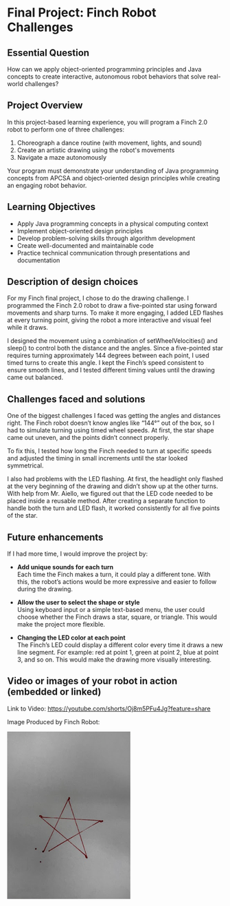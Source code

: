 # Final Project: Finch Robot Challenges

## Essential Question
How can we apply object-oriented programming principles and Java concepts to create interactive, autonomous robot behaviors that solve real-world challenges?

## Project Overview
In this project-based learning experience, you will program a Finch 2.0 robot to perform one of three challenges:
1. Choreograph a dance routine (with movement, lights, and sound)
2. Create an artistic drawing using the robot's movements
3. Navigate a maze autonomously

Your program must demonstrate your understanding of Java programming concepts from APCSA and object-oriented design principles while creating an engaging robot behavior.

## Learning Objectives
- Apply Java programming concepts in a physical computing context
- Implement object-oriented design principles
- Develop problem-solving skills through algorithm development
- Create well-documented and maintainable code
- Practice technical communication through presentations and documentation

## Description of design choices
For my Finch final project, I chose to do the drawing challenge. I programmed the Finch 2.0 robot to draw a five-pointed star using forward movements and sharp turns. To make it more engaging, I added LED flashes at every turning point, giving the robot a more interactive and visual feel while it draws.

I designed the movement using a combination of setWheelVelocities() and sleep() to control both the distance and the angles. Since a five-pointed star requires turning approximately 144 degrees between each point, I used timed turns to create this angle. I kept the Finch’s speed consistent to ensure smooth lines, and I tested different timing values until the drawing came out balanced.

## Challenges faced and solutions
One of the biggest challenges I faced was getting the angles and distances right. The Finch robot doesn’t know angles like “144°” out of the box, so I had to simulate turning using timed wheel speeds. At first, the star shape came out uneven, and the points didn’t connect properly.

To fix this, I tested how long the Finch needed to turn at specific speeds and adjusted the timing in small increments until the star looked symmetrical. 

I also had problems with the LED flashing. At first, the headlight only flashed at the very beginning of the drawing and didn’t show up at the other turns. With help from Mr. Aiello, we figured out that the LED code needed to be placed inside a reusable method. After creating a separate function to handle both the turn and LED flash, it worked consistently for all five points of the star.

## Future enhancements
If I had more time, I would improve the project by:

- **Add unique sounds for each turn**  
  Each time the Finch makes a turn, it could play a different tone. With this, the robot’s actions would be more expressive and easier to follow during the drawing.

- **Allow the user to select the shape or style**  
  Using keyboard input or a simple text-based menu, the user could choose whether the Finch draws a star, square, or triangle. This would make the project more flexible.

- **Changing the LED color at each point**  
  The Finch’s LED could display a different color every time it draws a new line segment. For example: red at point 1, green at point 2, blue at point 3, and so on. This would make the drawing more visually interesting.

## Video or images of your robot in action (embedded or linked)
Link to Video: https://youtube.com/shorts/Oj8m5PFu4Jg?feature=share

Image Produced by Finch Robot:

![alt text](image.png)
